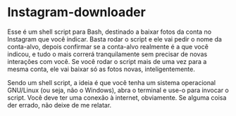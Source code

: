 # Instagram-downloader
Esse é um shell script para Bash, destinado a baixar fotos da conta no Instagram que você indicar. Basta rodar o script e ele vai pedir o nome da conta-alvo, depois confirmar se a conta-alvo realmente é a que você indicou, e tudo o mais correrá tranquilamente sem precisar de novas interações com você. Se você rodar o script mais de uma vez para a mesma conta, ele vai baixar só as fotos novas, inteligentemente.

Sendo um shell script, a ideia é que você tenha um sistema operacional GNU/Linux (ou seja, não o Windows), abra o terminal e use-o para invocar o script. Você deve ter uma conexão à internet, obviamente. Se alguma coisa der errado, não deixe de me relatar.
